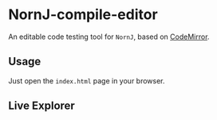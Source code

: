 # NornJ-compile-editor

An editable code testing tool for `NornJ`, based on [CodeMirror](https://github.com/codemirror/CodeMirror).

## Usage

Just open the `index.html` page in your browser.

## Live Explorer

